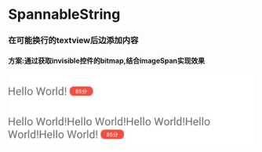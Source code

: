 # SpannableString

### 在可能换行的textview后边添加内容
#### 方案:通过获取invisible控件的bitmap,结合imageSpan实现效果
![效果](https://github.com/wk24/SpannableString/blob/master/image/test.png)
